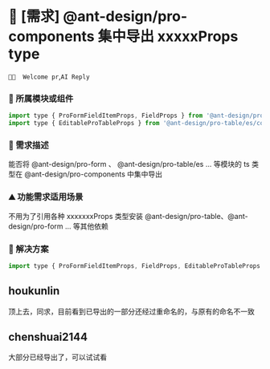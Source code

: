 # 👑 [需求] @ant-design/pro-components 集中导出 xxxxxProps type

`👏🏻  Welcome pr`,`AI Reply`

### 🔩 所属模块或组件

```javascript
import type { ProFormFieldItemProps, FieldProps } from '@ant-design/pro-form/es/interface';
import type { EditableProTableProps } from '@ant-design/pro-table/es/components/EditableTable';
```

### 🥰 需求描述

能否将 @ant-design/pro-form 、 @ant-design/pro-table/es ... 等模块的 ts 类型在 @ant-design/pro-components 中集中导出

### ⛰ 功能需求适用场景

不用为了引用各种 xxxxxxxProps 类型安装 @ant-design/pro-table、@ant-design/pro-form ... 等其他依赖

### 🧐 解决方案

```javascript
import type { ProFormFieldItemProps, FieldProps, EditableProTableProps } from '@ant-design/pro-components';
```

## houkunlin

顶上去，同求，目前看到已导出的一部分还经过重命名的，与原有的命名不一致

## chenshuai2144

大部分已经导出了，可以试试看
